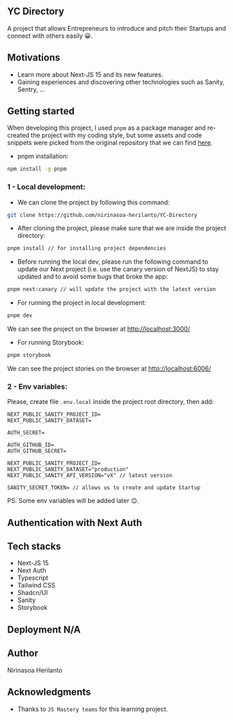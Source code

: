 ## YC Directory

A project that allows Entrepreneurs to introduce and pitch their Startups and connect with others easily 😀.

## Motivations

- Learn more about Next-JS 15 and its new features.
- Gaining experiences and discovering other technologies such as Sanity, Sentry, ...

## Getting started

When developing this project, I used `pnpm` as a package manager and re-created the project with my coding style, but some assets and code snippets were picked from the original repository that we can find [here](https://github.com/adrianhajdin/yc_directory).

- pnpm installation:

```bash
npm install -g pnpm
```

### 1 - Local development:

- We can clone the project by following this command:

```bash
git clone https://github.com/nirinasoa-herilanto/YC-Directory
```

- After cloning the project, please make sure that we are inside the project directory:

```bash
pnpm install // for installing project dependencies
```

- Before running the local dev, please run the following command to update our Next project (i.e. use the canary version of NextJS) to stay updated and to avoid some bugs that broke the app:

```bash
pnpm next:canary // will update the project with the latest version
```

- For running the project in local development:

```bash
pnpm dev
```

We can see the project on the browser at [http://localhost:3000/](http://localhost:3000/)

- For running Storybook:

```bash
pnpm storybook
```

We can see the project stories on the browser at [http://localhost:6006/](http://localhost:6006/)

### 2 - Env variables:

Please, create file `.env.local` inside the project root directory, then add:

```
NEXT_PUBLIC_SANITY_PROJECT_ID=
NEXT_PUBLIC_SANITY_DATASET=

AUTH_SECRET=

AUTH_GITHUB_ID=
AUTH_GITHUB_SECRET=

NEXT_PUBLIC_SANITY_PROJECT_ID=
NEXT_PUBLIC_SANITY_DATASET="production"
NEXT_PUBLIC_SANITY_API_VERSION="vX" // latest version

SANITY_SECRET_TOKEN= // allows us to create and update Startup

```

PS: Some env variables will be added later 😉.

## Authentication with Next Auth

## Tech stacks

- Next-JS 15
- Next Auth
- Typescript
- Tailwind CSS
- Shadcn/UI
- Sanity
- Storybook

## Deployment N/A

## Author

Nirinasoa Herilanto

## Acknowledgments

- Thanks to `JS Mastery teams` for this learning project.
